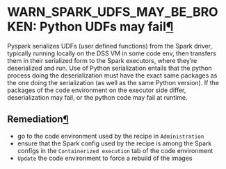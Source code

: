 WARN\_SPARK\_UDFS\_MAY\_BE\_BROKEN: Python UDFs may fail[¶](#warn-spark-udfs-may-be-broken-python-udfs-may-fail "Permalink to this heading")
============================================================================================================================================


Pyspark serializes UDFs (user defined functions) from the Spark driver, typically running locally on the DSS VM in some code env, then transfers them in their serialized form to the Spark executors, where they’re deserialized and run. Use of Python serialization entails that the python process doing the deserialization must have the exact same packages as the one doing the serialization (as well as the same Python version). If the packages of the code environment on the executor side differ, deserialization may fail, or the python code may fail at runtime.



Remediation[¶](#remediation "Permalink to this heading")
--------------------------------------------------------


* go to the code environment used by the recipe in `Administration`
* ensure that the Spark config used by the recipe is among the Spark configs in the `Containerized execution` tab of the code environment
* `Update` the code environment to force a rebuild of the images
